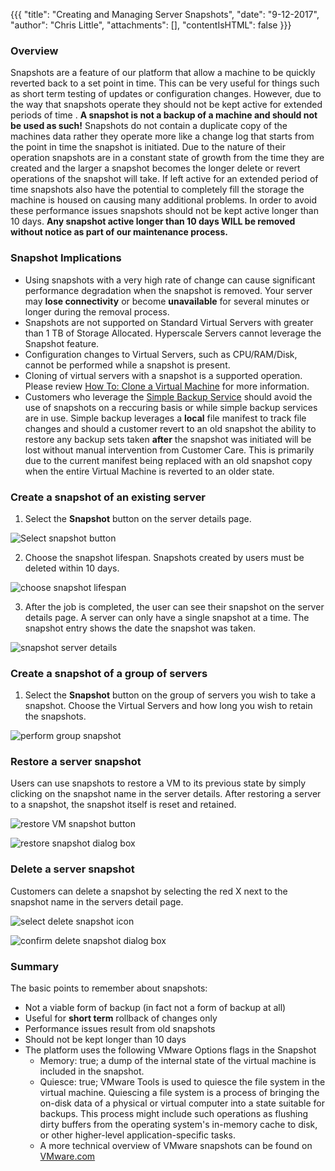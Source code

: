 {{{
  "title": "Creating and Managing Server Snapshots",
  "date": "9-12-2017",
  "author": "Chris Little",
  "attachments": [],
  "contentIsHTML": false
}}}

### Overview
Snapshots are a feature of our platform that allow a machine to be quickly reverted back to a set point in time. This can be very useful for things such as short term testing of updates or configuration changes.  However, due to the way that snapshots operate they should not be kept active for extended periods of time . **A snapshot is not a backup of a machine and should not be used as such!** Snapshots do not contain a duplicate copy of the machines data rather they operate more like a change log that starts from the point in time the snapshot is initiated. Due to the nature of their operation snapshots are in a constant state of growth from the time they are created and the larger a snapshot becomes the longer delete or revert operations of the snapshot will take. If left active for an extended period of time snapshots also have the potential to completely fill the storage the machine is housed on causing many additional problems.  In order to avoid these performance issues snapshots should not be kept active longer than 10 days. **Any snapshot active longer than 10 days WILL be removed without notice as part of our maintenance process.**

### Snapshot Implications
* Using snapshots with a very high rate of change can cause significant performance degradation when the snapshot is removed. Your server may **lose connectivity** or become **unavailable** for several minutes or longer during the removal process.
* Snapshots are not supported on Standard Virtual Servers with greater than 1 TB of  Storage Allocated. Hyperscale Servers cannot leverage the Snapshot feature.
* Configuration changes to Virtual Servers, such as CPU/RAM/Disk, cannot be performed while a snapshot is present.  
* Cloning of virtual servers with a snapshot is a supported operation.  Please review [How To: Clone a Virtual Machine](../Servers/how-to-clone-a-virtual-machine-os-instance.md) for more information.
* Customers who leverage the [Simple Backup Service](//www.ctl.io/simple-backup-service/) should avoid the use of snapshots on a reccuring basis or while simple backup services are in use. Simple backup leverages a **local** file manifest to track file changes and should a customer revert to an old snapshot the ability to restore any backup sets taken **after** the snapshot was initiated will be lost without manual intervention from Customer Care. This is primarily due to the current manifest being replaced with an old snapshot copy when the entire Virtual Machine is reverted to an older state. 

### Create a snapshot of an existing server

1. Select the **Snapshot** button on the server details page.

  ![Select snapshot button](../images/creating-and-managing-server-snapshots-01.png)

2. Choose the snapshot lifespan. Snapshots created by users must be deleted within 10 days.

  ![choose snapshot lifespan](../images/creating-and-managing-server-snapshots-02.png)

3. After the job is completed, the user can see their snapshot on the server details page. A server can only have a single snapshot at a time. The snapshot entry shows the date the snapshot was taken.

  ![snapshot server details](../images/creating-and-managing-server-snapshots-03.png)

### Create a snapshot of a group of servers

1. Select the **Snapshot** button on the group of servers you wish to take a snapshot.  Choose the Virtual Servers and how long you wish to retain the snapshots.

  ![perform group snapshot](../images/creating-and-managing-server-snapshots-04.png)

### Restore a server snapshot
Users can use snapshots to restore a VM to its previous state by simply clicking on the snapshot name in the server details. After restoring a server to a snapshot, the snapshot itself is reset and retained.

  ![restore VM snapshot button](../images/creating-and-managing-server-snapshots-05.png)

  ![restore snapshot dialog box](../images/creating-and-managing-server-snapshots-06.png)

### Delete a server snapshot
Customers can delete a snapshot by selecting the red X next to the snapshot name in the servers detail page.

  ![select delete snapshot icon](../images/creating-and-managing-server-snapshots-07.png)

  ![confirm delete snapshot dialog box](../images/creating-and-managing-server-snapshots-08.png)

### Summary
The basic points to remember about snapshots:
* Not a viable form of backup (in fact not a form of backup at all)
* Useful for **short term** rollback of changes only
* Performance issues result from old snapshots
* Should not be kept longer than 10 days
* The platform uses the following VMware Options flags in the Snapshot
  * Memory: true; a dump of the internal state of the virtual machine is included in the snapshot.
  * Quiesce: true; VMware Tools is used to quiesce the file system in the virtual machine. Quiescing a file system is a process of bringing the on-disk data of a physical or virtual computer into a state suitable for backups. This process might include such operations as flushing dirty buffers from the operating system's in-memory cache to disk, or other higher-level application-specific tasks.
  * A more technical overview of  VMware snapshots can be found on [VMware.com](http://kb.vmware.com/kb/1015180)
